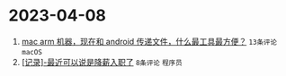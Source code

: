 # 2023-04-08

1. [mac arm 机器，现在和 android 传递文件，什么最工具最方便？](https://www.v2ex.com/t/930732) `13条评论` `macOS`
1. [[记录]-最近可以说是降薪入职了](https://www.v2ex.com/t/930734) `8条评论` `程序员`
